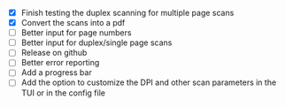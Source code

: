 - [X] Finish testing the duplex scanning for multiple page scans
- [X] Convert the scans into a pdf
- [ ] Better input for page numbers
- [ ] Better input for duplex/single page scans
- [ ] Release on github
- [ ] Better error reporting
- [ ] Add a progress bar
- [ ] Add the option to customize the DPI and other scan parameters in the TUI or in the config file
